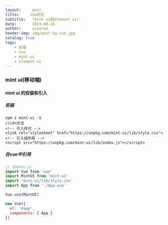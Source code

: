 ```yaml
---
layout:     post
title:     vue初见
subtitle:   (mint ui和element ui)
date:       2019-08-16
author:     xieerwa
header-img: img/post-bg-vue.jpg
catalog: true
tags:
    - 前端  
    - vue
    - mint ui
    - element ui	
---
```


### mint ui(移动端)

#### mint ui 的安装和引入

##### 安装

```shell
npm i mint-ui -S
//cdn方法
<!-- 引入样式 -->
<link rel="stylesheet" href="https://unpkg.com/mint-ui/lib/style.css">
<!-- 引入组件库 -->
<script src="https://unpkg.com/mint-ui/lib/index.js"></script>
```

##### 在vue中引用

```js
// 在main.js
import Vue from 'vue'
import MintUI from 'mint-ui'
import 'mint-ui/lib/style.css'
import App from './App.vue'

Vue.use(MintUI)

new Vue({
  el: '#app',
  components: { App }
})
```

